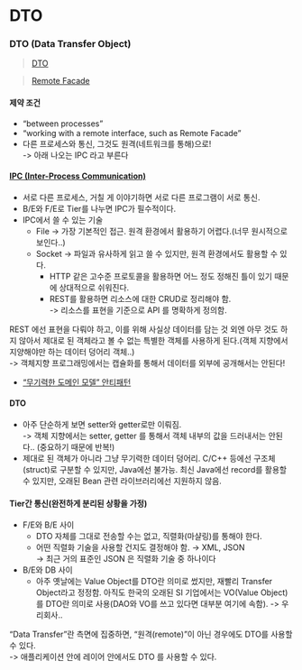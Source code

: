 # DTO

### DTO (Data Transfer Object)

> [DTO](https://martinfowler.com/eaaCatalog/dataTransferObject.html)

> [Remote Facade](https://martinfowler.com/eaaCatalog/remoteFacade.html)

#### **제약 조건**

* “between processes”
* “working with a remote interface, such as Remote Facade”
* 다른 프로세스와 통신, 그것도 원격(네트워크를 통해)으로!\
  \-> 아래 나오는 IPC 라고 부른다

#### [**IPC (Inter-Process Communication)**](https://ko.wikipedia.org/wiki/%ED%94%84%EB%A1%9C%EC%84%B8%EC%8A%A4\_%EA%B0%84\_%ED%86%B5%EC%8B%A0)

* 서로 다른 프로세스, 거칠 게 이야기하면 서로 다른 프로그램이 서로 통신.
* B/E와 F/E로 Tier를 나누면 IPC가 필수적이다.
* IPC에서 쓸 수 있는 기술
  * File → 가장 기본적인 접근. 원격 환경에서 활용하기 어렵다.(너무 원시적으로 보인다..)
  * Socket → 파일과 유사하게 읽고 쓸 수 있지만, 원격 환경에서도 활용할 수 있다.
    * HTTP 같은 고수준 프로토콜을 활용하면 어느 정도 정해진 틀이 있기 때문에 상대적으로 쉬워진다.
    * REST를 활용하면 리소스에 대한 CRUD로 정리해야 함.\
      \-> 리소스를 표현을 기준으로 API 를 명확하게 정의함.&#x20;

REST 에선 표현을 다뤄야 하고, 이를 위해 사실상 데이터를 담는 것 외엔 아무 것도 하지 않아서 제대로 된 객체라고 볼 수 없는 특별한 객체를 사용하게 된다.(객체 지향에서 지양해야만 하는 데이터 덩어리 객체..)\
\->  객체지향 프로그래밍에서는 캡슐화를 통해서 데이터를 외부에 공개해서는 안된다!

* [“무기력한 도메인 모델” 안티패턴](https://martinfowler.com/bliki/AnemicDomainModel.html)

#### **DTO**

* 아주 단순하게 보면 setter와 getter로만 이뤄짐.\
  \-> 객체 지향에서는 setter, getter 를 통해서 객체 내부의 값을 드러내서는 안된다.. (중요하기 때문에 반복!)
* 제대로 된 객체가 아니라 그냥 무기력한 데이터 덩어리. C/C++ 등에선 구조체(struct)로 구분할 수 있지만, Java에선 불가능. 최신 Java에선 record를 활용할 수 있지만, 오래된 Bean 관련 라이브러리에선 지원하지 않음.

#### **Tier간 통신(완전하게 분리된 상황을 가정)**

* F/E와 B/E 사이
  * DTO 자체를 그대로 전송할 수는 없고, 직렬화(마샬링)를 통해야 한다.
  * 어떤 직렬화 기술을 사용할 건지도 결정해야 함. → XML, JSON \
    \-> 최근 거의 표준인 JSON 은 직렬화 기술 중 하나이다
* B/E와 DB 사이
  * 아주 옛날에는 Value Object를 DTO란 의미로 썼지만, 재빨리 Transfer Object라고 정정함. 아직도 한국의 오래된 SI 기업에서는 VO(Value Object)를 DTO란 의미로 사용(DAO와 VO를 쓰고 있다면 대부분 여기에 속함). -> 우리회사..

“Data Transfer”란 측면에 집중하면, “원격(remote)”이 아닌 경우에도 DTO를 사용할 수 있다.\
\-> 애플리케이션 안에 레이어 안에서도 DTO 를 사용할 수 있다.
